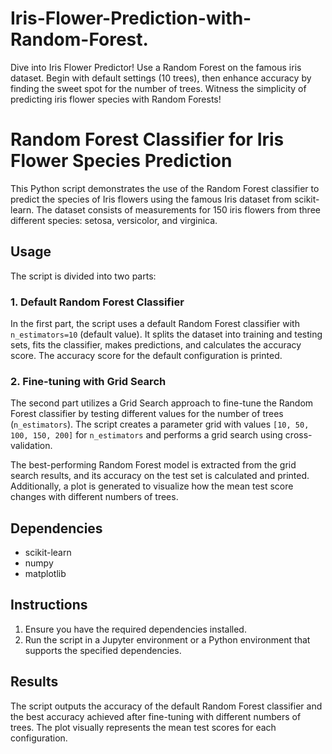 # Iris-Flower-Prediction-with-Random-Forest.
Dive into Iris Flower Predictor! Use a Random Forest on the famous iris dataset. Begin with default settings (10 trees), then enhance accuracy by finding the sweet spot for the number of trees. Witness the simplicity of predicting iris flower species with Random Forests!

# Random Forest Classifier for Iris Flower Species Prediction

This Python script demonstrates the use of the Random Forest classifier to predict the species of Iris flowers using the famous Iris dataset from scikit-learn. The dataset consists of measurements for 150 iris flowers from three different species: setosa, versicolor, and virginica.

## Usage

The script is divided into two parts:

### 1. Default Random Forest Classifier

In the first part, the script uses a default Random Forest classifier with `n_estimators=10` (default value). It splits the dataset into training and testing sets, fits the classifier, makes predictions, and calculates the accuracy score. The accuracy score for the default configuration is printed.

### 2. Fine-tuning with Grid Search

The second part utilizes a Grid Search approach to fine-tune the Random Forest classifier by testing different values for the number of trees (`n_estimators`). The script creates a parameter grid with values `[10, 50, 100, 150, 200]` for `n_estimators` and performs a grid search using cross-validation.

The best-performing Random Forest model is extracted from the grid search results, and its accuracy on the test set is calculated and printed. Additionally, a plot is generated to visualize how the mean test score changes with different numbers of trees.

## Dependencies

- scikit-learn
- numpy
- matplotlib

## Instructions

1. Ensure you have the required dependencies installed.
2. Run the script in a Jupyter environment or a Python environment that supports the specified dependencies.

## Results

The script outputs the accuracy of the default Random Forest classifier and the best accuracy achieved after fine-tuning with different numbers of trees. The plot visually represents the mean test scores for each configuration.

